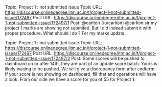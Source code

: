 Topic: Project 1 : not submitted issue
Topic URL: https://discourse.onlinedegree.iitm.ac.in/t/project-1-not-submitted-issue/172497
Post URL: https://discourse.onlinedegree.iitm.ac.in/t/project-1-not-submitted-issue/172497/1
Post:  @carlton (/u/carlton) @carlton  sir my project 1 marks are showing not submited. But i did indeed submit it with proper procedure. What should i do ? For my marks update. 

Topic: Project 1 : not submitted issue
Topic URL: https://discourse.onlinedegree.iitm.ac.in/t/project-1-not-submitted-issue/172497
Post URL: https://discourse.onlinedegree.iitm.ac.in/t/project-1-not-submitted-issue/172497/2
Post:  Some scores will be pushed to dashboard on or after 14th, they are part of an update score batch. Yours is likely waiting to be pushed. We will give a discrepancy form after endterm. If your score is not showing on dashboard, fill that and operations will have a look. From our side we have a score for you of 55 for Project 1. 
